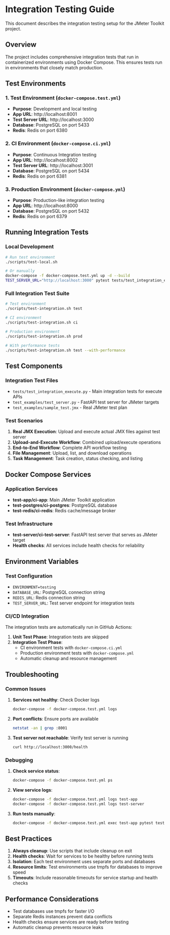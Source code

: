 # Integration Testing Guide

This document describes the integration testing setup for the JMeter Toolkit project.

## Overview

The project includes comprehensive integration tests that run in containerized environments using Docker Compose. This ensures tests run in environments that closely match production.

## Test Environments

### 1. Test Environment (`docker-compose.test.yml`)
- **Purpose**: Development and local testing
- **App URL**: http://localhost:8001
- **Test Server URL**: http://localhost:3000
- **Database**: PostgreSQL on port 5433
- **Redis**: Redis on port 6380

### 2. CI Environment (`docker-compose.ci.yml`)
- **Purpose**: Continuous Integration testing
- **App URL**: http://localhost:8002
- **Test Server URL**: http://localhost:3001
- **Database**: PostgreSQL on port 5434
- **Redis**: Redis on port 6381

### 3. Production Environment (`docker-compose.yml`)
- **Purpose**: Production-like integration testing
- **App URL**: http://localhost:8000
- **Database**: PostgreSQL on port 5432
- **Redis**: Redis on port 6379

## Running Integration Tests

### Local Development
```bash
# Run test environment
./scripts/test-local.sh

# Or manually
docker-compose -f docker-compose.test.yml up -d --build
TEST_SERVER_URL="http://localhost:3000" pytest tests/test_integration_execute.py -v
```

### Full Integration Test Suite
```bash
# Test environment
./scripts/test-integration.sh test

# CI environment  
./scripts/test-integration.sh ci

# Production environment
./scripts/test-integration.sh prod

# With performance tests
./scripts/test-integration.sh test --with-performance
```

## Test Components

### Integration Test Files
- `tests/test_integration_execute.py` - Main integration tests for execute APIs
- `test_examples/test_server.py` - FastAPI test server for JMeter targets
- `test_examples/sample_test.jmx` - Real JMeter test plan

### Test Scenarios
1. **Real JMX Execution**: Upload and execute actual JMX files against test server
2. **Upload-and-Execute Workflow**: Combined upload/execute operations
3. **End-to-End Workflow**: Complete API workflow testing
4. **File Management**: Upload, list, and download operations
5. **Task Management**: Task creation, status checking, and listing

## Docker Compose Services

### Application Services
- **test-app/ci-app**: Main JMeter Toolkit application
- **test-postgres/ci-postgres**: PostgreSQL database
- **test-redis/ci-redis**: Redis cache/message broker

### Test Infrastructure
- **test-server/ci-test-server**: FastAPI test server that serves as JMeter target
- **Health checks**: All services include health checks for reliability

## Environment Variables

### Test Configuration
- `ENVIRONMENT=testing`
- `DATABASE_URL`: PostgreSQL connection string
- `REDIS_URL`: Redis connection string
- `TEST_SERVER_URL`: Test server endpoint for integration tests

### CI/CD Integration

The integration tests are automatically run in GitHub Actions:

1. **Unit Test Phase**: Integration tests are skipped
2. **Integration Test Phase**: 
   - CI environment tests with `docker-compose.ci.yml`
   - Production environment tests with `docker-compose.yml`
   - Automatic cleanup and resource management

## Troubleshooting

### Common Issues

1. **Services not healthy**: Check Docker logs
   ```bash
   docker-compose -f docker-compose.test.yml logs
   ```

2. **Port conflicts**: Ensure ports are available
   ```bash
   netstat -an | grep :8001
   ```

3. **Test server not reachable**: Verify test server is running
   ```bash
   curl http://localhost:3000/health
   ```

### Debugging

1. **Check service status**:
   ```bash
   docker-compose -f docker-compose.test.yml ps
   ```

2. **View service logs**:
   ```bash
   docker-compose -f docker-compose.test.yml logs test-app
   docker-compose -f docker-compose.test.yml logs test-server
   ```

3. **Run tests manually**:
   ```bash
   docker-compose -f docker-compose.test.yml exec test-app pytest tests/test_integration_execute.py -v -s
   ```

## Best Practices

1. **Always cleanup**: Use scripts that include cleanup on exit
2. **Health checks**: Wait for services to be healthy before running tests
3. **Isolation**: Each test environment uses separate ports and databases
4. **Resource limits**: Test environments use tmpfs for databases to improve speed
5. **Timeouts**: Include reasonable timeouts for service startup and health checks

## Performance Considerations

- Test databases use tmpfs for faster I/O
- Separate Redis instances prevent data conflicts
- Health checks ensure services are ready before testing
- Automatic cleanup prevents resource leaks